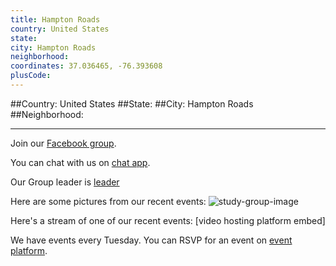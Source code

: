 ```yaml
---
title: Hampton Roads
country: United States
state: 
city: Hampton Roads
neighborhood: 
coordinates: 37.036465, -76.393608
plusCode:
---
```


##Country: United States
##State: 
##City: Hampton Roads
##Neighborhood: 
*****
Join our [Facebook group](https://www.facebook.com/groups/free.code.camp.hamptonroads).

You can chat with us on [chat app]().

Our Group leader is [leader]()

Here are some pictures from our recent events:
![study-group-image]()

Here's a stream of one of our recent events:
[video hosting platform embed]

We have events every Tuesday. You can RSVP for an event on [event platform]().
